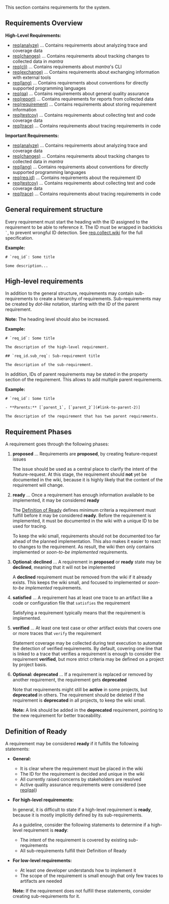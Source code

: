 This section contains requirements for the system.

## Requirements Overview

**High-Level Requirements:**

- [req(analyze)](5-REQ-analyze) ... Contains requirements about analyzing trace and coverage data
- [req(changes)](5-REQ-changes) ... Contains requirements about tracking changes to collected data in *mantra*
- [req(cli)](5-REQ-cli) ... Contains requirements about *mantra*'s CLI
- [req(exchange)](5-REQ-exchange) ... Contains requirements about exchanging information with external tools
- [req(lang)](5-REQ-lang) ... Contains requirements about conventions for directly supported programming languages
- [req(qa)](5-REQ-qa) ... Contains requirements about general quality assurance
- [req(report)](5-REQ-report) ... Contains requirements for reports from collected data
- [req(requirement)](5-REQ-requirement) ... Contains requirements about storing requirement information
- [req(testcov)](5-REQ-testcov) ... Contains requirements about collecting test and code coverage data
- [req(trace)](5-REQ-trace) ... Contains requirements about tracing requirements in code

**Important Requirements:**

- [req(analyze)](5-REQ-analyze) ... Contains requirements about analyzing trace and coverage data
- [req(changes)](5-REQ-changes) ... Contains requirements about tracking changes to collected data in *mantra*
- [req(lang)](5-REQ-lang) ... Contains requirements about conventions for directly supported programming languages
- [req(req.id)](5-REQ-requirement) ... Contains requirements about the requirement ID
- [req(testcov)](5-REQ-testcov) ... Contains requirements about collecting test and code coverage data
- [req(trace)](5-REQ-trace) ... Contains requirements about tracing requirements in code

## General requirement structure

Every requirement must start the heading with the ID assigned to the requirement to be able to reference it.
The ID must be wrapped in backticks `` ` ``, to prevent wrongful ID detection.
See [req.collect.wiki](/5-REQ-requirement) for the full specification.

**Example:**

```
# `req_id`: Some title

Some description...
```

## High-level requirements

In addition to the general structure, requirements may contain sub-requirements to create a hierarchy of requirements.
Sub-requirements may be created by *dot-like* notation, starting with the ID of the parent requirement.

**Note:** The heading level should also be increased.

**Example:**

```
# `req_id`: Some title

The description of the high-level requirement.

## `req_id.sub_req`: Sub-requirement title

The description of the sub-requirement.
```

In addition, IDs of parent requirements may be stated in the property section of the requirement.
This allows to add multiple parent requirements.

**Example:**

```
# `req_id`: Some title

- **Parents:** [`parent_1`, [`parent_2`](#link-to-parent-2)]

The description of the requirement that has two parent requirements.
```

## Requirement Phases

A requirement goes through the following phases:

1. **proposed** ... Requirements are **proposed**, by creating feature-request issues

   The issue should be used as a central place to clarify the intent of the feature-request.
   At this stage, the requirement should **not** yet be documented in the wiki, because it is highly likely
   that the content of the requirement will change.

2. **ready** ... Once a requirement has enough information available to be implemented, it may be considered **ready**

   The [Definition of Ready](#definition-of-ready) defines minimum criteria a requirement must fulfill before it may be considered **ready**.
   Before the requirement is implemented, it must be documented in the wiki with a unique ID to be used for tracing.

   To keep the wiki small, requirements should not be documented too far ahead of the planned implementation.
   This also makes it easier to react to changes to the requirement.
   As result, the wiki then only contains implemented or *soon-to-be implemented* requirements.

3. **Optional: declined** ... A requirement in **proposed** or **ready** state may be **declined**, meaning that it will not be implemented

   A **declined** requirement must be removed from the wiki if it already exists.
   This keeps the wiki small, and focused to implemented or *soon-to-be implemented* requirements.

4. **satisfied** ... A requirement has at least one trace to an artifact like a code or configuration file that `satisfies` the requirement

   Satisfying a requirement typically means that the requirement is implemented.

5. **verified** ... At least one test case or other artifact exists that covers one or more traces that `verify` the requirement

   Statement coverage may be collected during test execution to automate the detection of verified requirements.
   By default, covering one line that is linked to a trace that verifies a requirement is enough to consider
   the requirement **verified**, but more strict criteria may be defined on a project by project basis.

6. **Optional: deprecated** ... If a requirement is replaced or removed by another requirement, the requirement gets **deprecated**

   Note that requirements might still be **active** in some projects, but **deprecated** in others.
   The requirement should be deleted if the requirement is **deprecated** in all projects, to keep the wiki small.

   **Note:** A link should be added in the **deprecated** requirement, pointing to the new requirement for better traceability.

## Definition of Ready

A requirement may be considered **ready** if it fulfills the following statements:

- **General:**

  - It is clear where the requirement must be placed in the wiki
  - The ID for the requirement is decided and unique in the wiki
  - All currently raised concerns by stakeholders are resolved
  - Active quality assurance requirements were considered (see [req(qa)](5-REQ-qa))

- **For high-level requirements:**

  In general, it is difficult to state if a high-level requirement is **ready**,
  because it is mostly implicitly defined by its sub-requirements.

  As a guideline, consider the following statements to determine if a high-level requirement is **ready**:

  - The intent of the requirement is covered by existing sub-requirements
  - All sub-requirements fulfill their Definition of Ready

- **For low-level requirements:**

  - At least one developer understands how to implement it
  - The scope of the requirement is small enough that only few traces to artifacts are needed

  **Note:** If the requirement does not fulfill these statements, consider creating sub-requirements for it.
